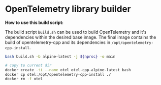 # OpenTelemetry library builder

**How to use this build script:**

The build script `build.sh` can be used to build OpenTelemetry and
it's dependencies within the desired base image.
The final image contains the build of opentelemetry-cpp and its dependencies in `/opt/opentelemetry-cpp-install`.

```sh
bash build.sh -b alpine-latest -j ${nproc} -o main

# copy to current dir
docker create -ti --name otel otel-cpp-alpine-latest bash
docker cp otel:/opt/opentelemetry-cpp-install ./
docker rm -f otel
```
